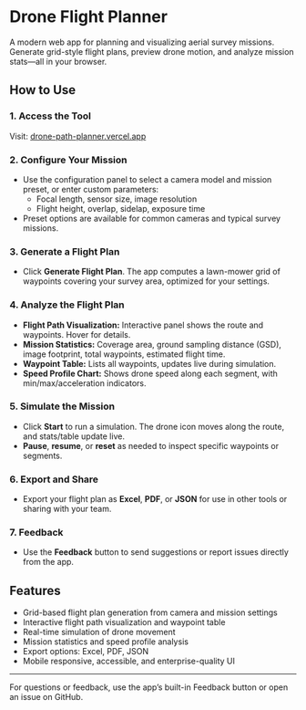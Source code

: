 # Drone Flight Planner

A modern web app for planning and visualizing aerial survey missions. Generate grid-style flight plans, preview drone motion, and analyze mission stats—all in your browser.

## How to Use

### 1. Access the Tool
Visit: [drone-path-planner.vercel.app](https://drone-path-planner.vercel.app)

### 2. Configure Your Mission
- Use the configuration panel to select a camera model and mission preset, or enter custom parameters:
  - Focal length, sensor size, image resolution
  - Flight height, overlap, sidelap, exposure time
- Preset options are available for common cameras and typical survey missions.

### 3. Generate a Flight Plan
- Click **Generate Flight Plan**. The app computes a lawn-mower grid of waypoints covering your survey area, optimized for your settings.

### 4. Analyze the Flight Plan
- **Flight Path Visualization:** Interactive panel shows the route and waypoints. Hover for details.
- **Mission Statistics:** Coverage area, ground sampling distance (GSD), image footprint, total waypoints, estimated flight time.
- **Waypoint Table:** Lists all waypoints, updates live during simulation.
- **Speed Profile Chart:** Shows drone speed along each segment, with min/max/acceleration indicators.

### 5. Simulate the Mission
- Click **Start** to run a simulation. The drone icon moves along the route, and stats/table update live.
- **Pause**, **resume**, or **reset** as needed to inspect specific waypoints or segments.

### 6. Export and Share
- Export your flight plan as **Excel**, **PDF**, or **JSON** for use in other tools or sharing with your team.

### 7. Feedback
- Use the **Feedback** button to send suggestions or report issues directly from the app.


## Features
- Grid-based flight plan generation from camera and mission settings
- Interactive flight path visualization and waypoint table
- Real-time simulation of drone movement
- Mission statistics and speed profile analysis
- Export options: Excel, PDF, JSON
- Mobile responsive, accessible, and enterprise-quality UI

---

For questions or feedback, use the app’s built-in Feedback button or open an issue on GitHub.